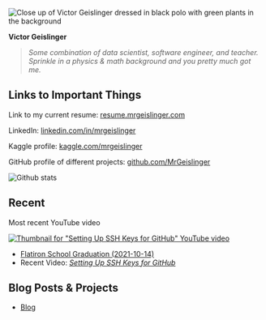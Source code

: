 ![Close up of Victor Geislinger dressed in black polo with green plants in the background]({{site.url}}/images/profile/profile.png)

**Victor Geislinger**
> *Some combination of data scientist, software engineer, and teacher. Sprinkle in a physics & math background and you pretty much got me.*

## Links to Important Things

Link to my current resume: [resume.mrgeislinger.com](http://resume.mrgeislinger.com)

LinkedIn: [linkedin.com/in/mrgeislinger](https://www.linkedin.com/in/mrgeislinger/)

Kaggle profile: [kaggle.com/mrgeislinger](https://www.kaggle.com/mrgeislinger)

GitHub profile of different projects: [github.com/MrGeislinger](https://github.com/MrGeislinger)

![Github stats](https://github-readme-stats.vercel.app/api?username=MrGeislinger&count_private=true&show_icons=true)


## Recent

<!-- TODO: Embed YouTube Video
<div class="video-embed">
<iframe width="560" height="315" src="https://www.youtube.com/embed/8X4u9sca3Io" title="YouTube video player" frameborder="0" allow="accelerometer; autoplay; clipboard-write; encrypted-media; gyroscope; picture-in-picture" allowfullscreen></iframe>
</div>
-->
Most recent YouTube video

[![Thumbnail for "Setting Up SSH Keys for GitHub" YouTube video]({{site.url}}/images/thumbnails/thumbnail-Setting_Up_SSH_Keys_for_GitHub-20220112-v1.webp)]("https://www.youtube.com/embed/8X4u9sca3Io")


* [Flatiron School Graduation (2021-10-14)](https://docs.google.com/presentation/d/1RWtdA6D3pEuZVhygppfQ0DMudAdeA8bTt-t1o2gWAgQ/edit?usp=sharing)
* Recent Video: [_Setting Up SSH Keys for GitHub_](https://youtu.be/8X4u9sca3Io)


## Blog Posts & Projects

* [Blog](https://blog.mrgeislinger.com/blog/)
